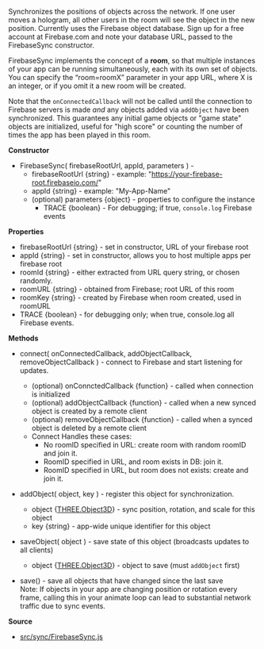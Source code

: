 Synchronizes the positions of objects across the network. If one user moves a hologram, all other users in the room will see the object in the new position. Currently uses the Firebase object database.  Sign up for a free account at Firebase.com and note your database URL, passed to the FirebaseSync constructor.  

FirebaseSync implements the concept of a **room**, so that multiple instances of your app can be running simultaneously, each with its own set of objects.  You can specify the “room=roomX” parameter in your app URL, where X is an integer, or if you omit it a new room will be created.

Note that the `onConnectedCallback` will not be called until the connection to Firebase servers is made *and* any objects added via `addObject` have been synchronized.  This guarantees any initial game objects or "game state" objects are initialized, useful for "high score" or counting the number of times the app has been played in this room.

**Constructor**

* FirebaseSync( firebaseRootUrl, appId, parameters ) -
    * firebaseRootUrl {string} - example: "https://your-firebase-root.firebaseio.com/"
    * appId {string} - example: "My-App-Name"
    * (optional) parameters {object} - properties to configure the instance
        * TRACE {boolean} - For debugging; if true, `console.log` Firebase events
          
**Properties**

* firebaseRootUrl {string} - set in constructor, URL of your firebase root
* appId {string} - set in constructor, allows you to host multiple apps per firebase root
* roomId {string} - either extracted from URL query string, or chosen randomly.
* roomURL {string} - obtained from Firebase; root URL of this room
* roomKey {string} - created by Firebase when room created, used in roomURL
* TRACE {boolean} - for debugging only; when true, console.log all Firebase events.

**Methods**

* connect( onConnectedCallback, addObjectCallback, removeObjectCallback ) - connect to Firebase and start listening for updates.  
    * (optional) onConnctedCallback {function} - called when connection is initialized
    * (optional) addObjectCallback {function} - called when a new synced object is created by a remote client   
    * (optional) removeObjectCallback {function} - called when a synced object is deleted by a remote client
    * Connect Handles these cases:
        * No roomID specified in URL: create room with random roomID and join it.
        * RoomID specified in URL, and room exists in DB: join it.
        * RoomID specified in URL, but room does not exists: create and join it.

* addObject( object, key ) - register this object for synchronization.
    * object {[THREE.Object3D]} - sync position, rotation, and scale for this object
    * key {string} - app-wide unique identifier for this object

* saveObject( object ) - save state of this object (broadcasts updates to all clients)
    * object {[THREE.Object3D]} - object to save (must `addObject` first)

* save() - save all objects that have changed since the last save  
  Note: If objects in your app are changing position or rotation every frame, calling this in your animate loop can lead to substantial network traffic due to sync events.


**Source**

* [src/sync/FirebaseSync.js](https://github.com/AltspaceVR/AltspaceSDK/blob/master/src/sync/FirebaseSync.js)

[THREE.Object3D]: http://threejs.org/docs/#Reference/Core/Object3D
